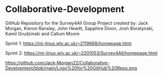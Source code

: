 # Collaborative-Development
GitHub Repository for the Survey4All Group Project created by: Jack Morgan, Kieron Ransley, John Hewitt, Sapphire Dixon, Josh Boratynski, Kamil Grudzinski and Callum Moore

Sprint 1: https://mi-linux.wlv.ac.uk/~2119668/homepage.html

Sprint 2: https://mi-linux.wlv.ac.uk/~2201053/Survey4All/homepage.html

https://github.com/Jack-Morgan22/Collaborative-Development/blob/main/Logo%20for%20GitHub%20Repo.png
